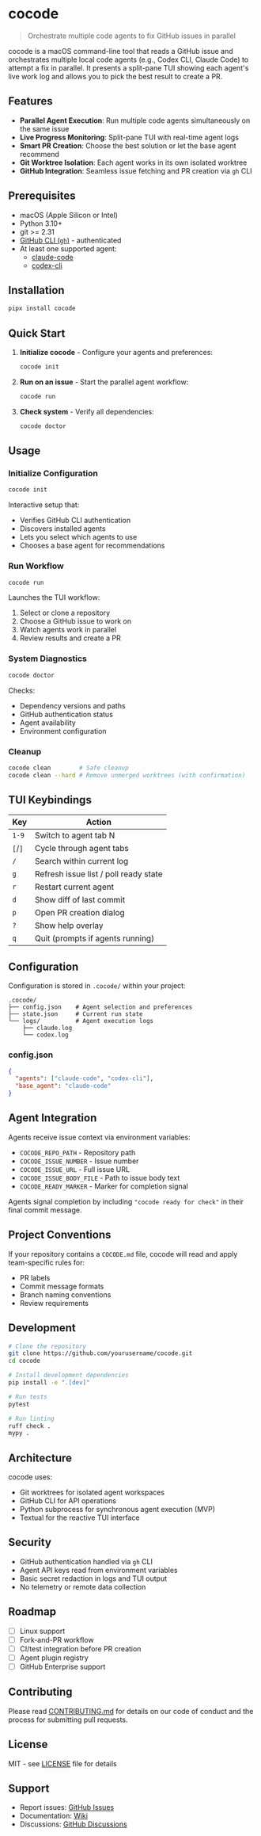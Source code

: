 # cocode

> Orchestrate multiple code agents to fix GitHub issues in parallel

cocode is a macOS command-line tool that reads a GitHub issue and orchestrates multiple local code agents (e.g., Codex CLI, Claude Code) to attempt a fix in parallel. It presents a split-pane TUI showing each agent's live work log and allows you to pick the best result to create a PR.

## Features

- **Parallel Agent Execution**: Run multiple code agents simultaneously on the same issue
- **Live Progress Monitoring**: Split-pane TUI with real-time agent logs
- **Smart PR Creation**: Choose the best solution or let the base agent recommend
- **Git Worktree Isolation**: Each agent works in its own isolated worktree
- **GitHub Integration**: Seamless issue fetching and PR creation via `gh` CLI

## Prerequisites

- macOS (Apple Silicon or Intel)
- Python 3.10+
- git >= 2.31
- [GitHub CLI (`gh`)](https://cli.github.com/) - authenticated
- At least one supported agent:
  - [claude-code](https://github.com/anthropics/claude-code)
  - [codex-cli](https://github.com/example/codex-cli)

## Installation

```bash
pipx install cocode
```

## Quick Start

1. **Initialize cocode** - Configure your agents and preferences:
   ```bash
   cocode init
   ```

2. **Run on an issue** - Start the parallel agent workflow:
   ```bash
   cocode run
   ```

3. **Check system** - Verify all dependencies:
   ```bash
   cocode doctor
   ```

## Usage

### Initialize Configuration

```bash
cocode init
```

Interactive setup that:
- Verifies GitHub CLI authentication
- Discovers installed agents
- Lets you select which agents to use
- Chooses a base agent for recommendations

### Run Workflow

```bash
cocode run
```

Launches the TUI workflow:
1. Select or clone a repository
2. Choose a GitHub issue to work on
3. Watch agents work in parallel
4. Review results and create a PR

### System Diagnostics

```bash
cocode doctor
```

Checks:
- Dependency versions and paths
- GitHub authentication status
- Agent availability
- Environment configuration

### Cleanup

```bash
cocode clean        # Safe cleanup
cocode clean --hard # Remove unmerged worktrees (with confirmation)
```

## TUI Keybindings

| Key | Action |
|-----|--------|
| `1-9` | Switch to agent tab N |
| `[`/`]` | Cycle through agent tabs |
| `/` | Search within current log |
| `g` | Refresh issue list / poll ready state |
| `r` | Restart current agent |
| `d` | Show diff of last commit |
| `p` | Open PR creation dialog |
| `?` | Show help overlay |
| `q` | Quit (prompts if agents running) |

## Configuration

Configuration is stored in `.cocode/` within your project:

```
.cocode/
├── config.json    # Agent selection and preferences
├── state.json     # Current run state
└── logs/          # Agent execution logs
    ├── claude.log
    └── codex.log
```

### config.json

```json
{
  "agents": ["claude-code", "codex-cli"],
  "base_agent": "claude-code"
}
```

## Agent Integration

Agents receive issue context via environment variables:
- `COCODE_REPO_PATH` - Repository path
- `COCODE_ISSUE_NUMBER` - Issue number
- `COCODE_ISSUE_URL` - Full issue URL
- `COCODE_ISSUE_BODY_FILE` - Path to issue body text
- `COCODE_READY_MARKER` - Marker for completion signal

Agents signal completion by including `"cocode ready for check"` in their final commit message.

## Project Conventions

If your repository contains a `COCODE.md` file, cocode will read and apply team-specific rules for:
- PR labels
- Commit message formats
- Branch naming conventions
- Review requirements

## Development

```bash
# Clone the repository
git clone https://github.com/yourusername/cocode.git
cd cocode

# Install development dependencies
pip install -e ".[dev]"

# Run tests
pytest

# Run linting
ruff check .
mypy .
```

## Architecture

cocode uses:
- Git worktrees for isolated agent workspaces
- GitHub CLI for API operations
- Python subprocess for synchronous agent execution (MVP)
- Textual for the reactive TUI interface

## Security

- GitHub authentication handled via `gh` CLI
- Agent API keys read from environment variables
- Basic secret redaction in logs and TUI output
- No telemetry or remote data collection

## Roadmap

- [ ] Linux support
- [ ] Fork-and-PR workflow
- [ ] CI/test integration before PR creation
- [ ] Agent plugin registry
- [ ] GitHub Enterprise support

## Contributing

Please read [CONTRIBUTING.md](CONTRIBUTING.md) for details on our code of conduct and the process for submitting pull requests.

## License

MIT - see [LICENSE](LICENSE) file for details

## Support

- Report issues: [GitHub Issues](https://github.com/dvelop42/cocode/issues)
- Documentation: [Wiki](https://github.com/dvelop42/cocode/wiki)
- Discussions: [GitHub Discussions](https://github.com/dvelop42/cocode/discussions)